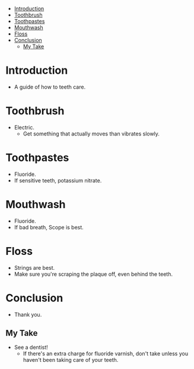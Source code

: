 - [Introduction](#introduction)
- [Toothbrush](#toothbrush)
- [Toothpastes](#toothpastes)
- [Mouthwash](#mouthwash)
- [Floss](#floss)
- [Conclusion](#conclusion)
  - [My Take](#my-take)

# Introduction

- A guide of how to teeth care.

# Toothbrush

- Electric.
  - Get something that actually moves than vibrates slowly.

# Toothpastes

- Fluoride.
- If sensitive teeth, potassium nitrate.

# Mouthwash

- Fluoride.
- If bad breath, Scope is best.

# Floss

- Strings are best.
- Make sure you're scraping the plaque off, even behind the teeth.

# Conclusion

- Thank you.

## My Take

- See a dentist!
  - If there's an extra charge for fluoride varnish, don't take unless you haven't been taking care of your teeth.
